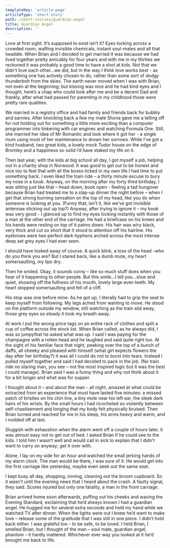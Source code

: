 ```yaml
---
templateKey: 'article-page'
articleType: 'short-story'
path: /short-stories/guardian-angel
title: Guardian Angel
description: ''
---
```


Love at first sight. It’s supposed to exist isn’t it? Eyes locking across a crowded room, wafting invisible chemicals, instant soul-mates and all that twaddle. When Brian and I decided to get married it was because we had lived together pretty amicably for four years and with me in my thirties we reckoned it was probably a good time to have a shot at kids. Not that we didn’t love each other…we did, but in the way I think love works best - as something one has actively chosen to do, rather than some sort of dodgy thunderbolt from the skies. The earth never moved when I was with Brian, not even at the beginning; but kissing was nice and he had kind eyes and I thought, here’s a chap who could look after me and be a decent Dad and frankly, after what had passed for parenting in my childhood those were pretty rare qualities.

We married in a registry office and had family and friends back for bubbly and sarnies. After knocking back a few my mate Shona gave me a telling off for not holding out for something a little more exciting than a computer programmer into tinkering with car engines and watching Formula One. Still, she married her idea of Mr Romantic and look where it got her - a single mum using most of her maintenance to drown her sorrows. While I’ve got a kind husband, two great kids, a lovely mock Tudor house on the edge of Bromley and a happiness so solid I’d have staked my life on it.

Then last year, with the kids at big school all day, I got myself a job, helping out in a charity shop in Norwood. It was good to get out to be honest and nice too to feel that with all the boxes ticked in my own life I had time to put something back. I even liked the train ride – a thirty minute excuse to bury my nose in a book. Anyway, on the morning after my forty third birthday, I was sitting just like that – head down, book open - feeling a tad hungover because Brian had treated me to a slap-up dinner the night before – when I get that strong burning sensation on the top of my head, like you do when someone is looking at you. (Funny that, isn’t it, like we’ve got invisible antennae sticking out up top?) Anyway, after trying to ignore it – my book was very good - I glanced up to find my eyes locking instantly with those of a man at the other end of the carriage. He had a briefcase on his knees and his hands were resting on top of it palms down. His hair was wiry black, very thick and cut so short that it stood to attention off his hairline. His eyebrows were two perfect dark hyphens arched across the most intense deep set grey eyes I had ever seen.

I should have looked away of course. A quick blink, a toss of the head –who do you think you are? But I stared back, like a dumb mute, my heart somersaulting, my lips dry.

Then he smiled. Okay, it sounds corny – like so much stuff does when you hear of it happening to other people. But this smile…I tell you…slow and quiet, showing off the fullness of his mouth, lovely large even teeth. My heart stopped somersaulting and fell of a cliff.

His stop was one before mine. As he got up, I literally had to grip the seat to keep myself from following. My legs ached from wanting to move. He stood on the platform outside my window, still watching as the train slid away, those grey eyes so steady it took my breath away.

At work I put the wrong price tags on an entire rack of clothes and spilt a cup of coffee across the stock list. When Brian called, as he always did, I was so jumpythat he asked what was up. I said I was paying for the champagne with a rotten head and he laughed and said quite right too. At the sight of his familiar face that night, peeking over the top of a bunch of daffs, all cheeky and pleased with himself (what girl expects flowers the day after her birthday?) it was all I could do not to burst into tears. Instead I pulled myself together and said I had decided to pack in the job. (No train ride no staring man, you see – not the most inspired logic but it was the best I could manage). Brian said I was a funny thing and why not think about it for a bit longer and what was for supper.

I thought about it – and about the man - all night, amazed at what could be extracted from an experience that must have lasted five minutes: a missed patch of bristles on his chin line, a tiny mole near his left ear, the sleek dark hairs of his wrists. By the small hours I had ricocheted so violently between self-chastisement and longing that my body felt physically bruised. Then Brian turned and reached for me in his sleep, his arms heavy and warm, and I nodded off at last.

Sluggish with exhaustion when the alarm went off a couple of hours later, it was almost easy not to get out of bed. I asked Brian if he could see to the kids. I told him I wasn’t well and would call in sick to explain that I didn’t want to carry on anyway; get it over with.

Alone, I lay on my side for an hour and watched the small jerking hands of my alarm clock. The man would be there, I was sure of it. He would get into the first carriage like yesterday, maybe even seek out the same seat.

I kept busy all day, shopping, ironing, cleaning out the broom cupboard. So it wasn’t until the evening news that I heard about the crash. A faulty signal, they said. Scores injured but only one fatality, a man in the front carriage.

Brian arrived home soon afterwards, puffing out his cheeks and waving the Evening Standard, exclaiming that he’d always known I had a guardian angel. He hugged me for several extra seconds and held my hand while we watched TV after dinner. When the lights were out I knew he’d want to make love – release some of the gratitude that I was still in one piece. I didn’t hold back either. I was grateful too - to be safe, to be loved. I held Brian, I smelled Brian, but I thought of the man – soul mate, guardian angel, phantom – it hardly mattered. Whichever ever way you looked at it he’d brought me back to life.
